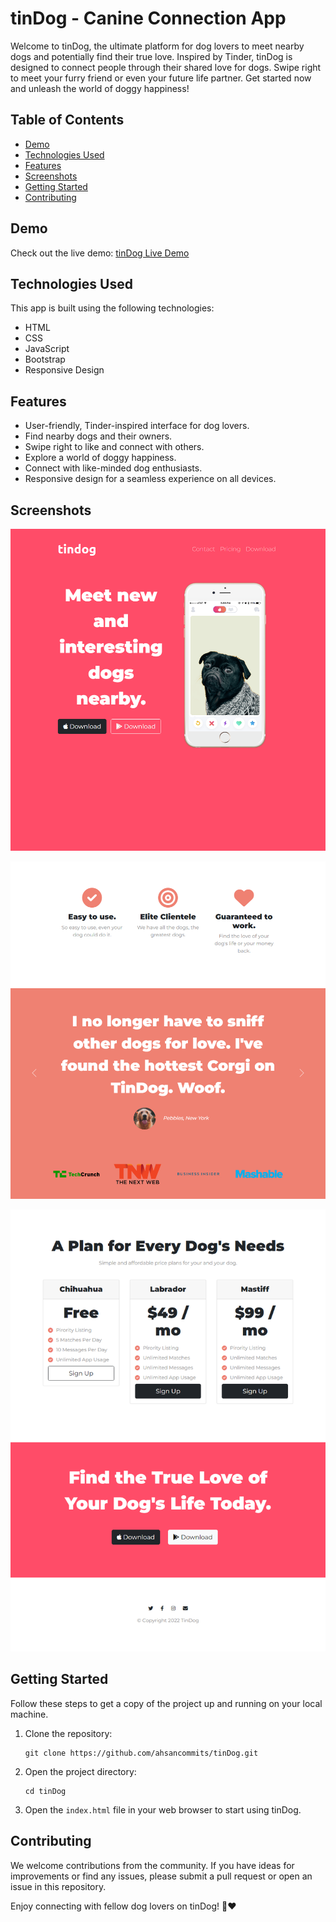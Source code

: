 # tinDog - Canine Connection App

Welcome to tinDog, the ultimate platform for dog lovers to meet nearby dogs and potentially find their true love. Inspired by Tinder, tinDog is designed to connect people through their shared love for dogs. Swipe right to meet your furry friend or even your future life partner. Get started now and unleash the world of doggy happiness!

## Table of Contents

- [Demo](#demo)
- [Technologies Used](#technologies-used)
- [Features](#features)
- [Screenshots](#screenshots)
- [Getting Started](#getting-started)
- [Contributing](#contributing)

## Demo

Check out the live demo: [tinDog Live Demo](https://ahsancommits.github.io/tinDog)

## Technologies Used

This app is built using the following technologies:

- HTML
- CSS
- JavaScript
- Bootstrap
- Responsive Design

## Features

- User-friendly, Tinder-inspired interface for dog lovers.
- Find nearby dogs and their owners.
- Swipe right to like and connect with others.
- Explore a world of doggy happiness.
- Connect with like-minded dog enthusiasts.
- Responsive design for a seamless experience on all devices.

## Screenshots

![tinDog Screenshot 1](images/1.png)

![tinDog Screenshot 2](images/2.png)

![tinDog Screenshot 3](images/3.png)

## Getting Started

Follow these steps to get a copy of the project up and running on your local machine.

1. Clone the repository:

   ```shell
   git clone https://github.com/ahsancommits/tinDog.git
   ```

2. Open the project directory:

   ```shell
   cd tinDog
   ```

3. Open the `index.html` file in your web browser to start using tinDog.

## Contributing

We welcome contributions from the community. If you have ideas for improvements or find any issues, please submit a pull request or open an issue in this repository.

Enjoy connecting with fellow dog lovers on tinDog! 🐶❤️
